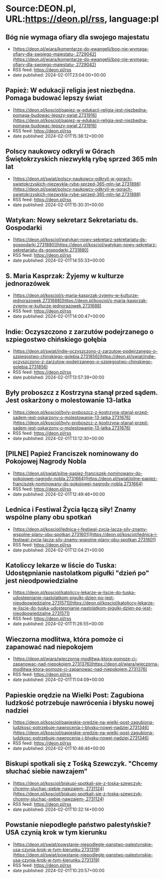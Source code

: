 # Source:DEON.pl, URL:https://deon.pl/rss, language:pl

## Bóg nie wymaga ofiary dla swojego majestatu
 - [https://deon.pl/wiara/komentarze-do-ewangelii/bog-nie-wymaga-ofiary-dla-swojego-majestatu-,2729042](https://deon.pl/wiara/komentarze-do-ewangelii/bog-nie-wymaga-ofiary-dla-swojego-majestatu-,2729042)
 - RSS feed: https://deon.pl/rss
 - date published: 2024-02-01T23:04:00+00:00



## Papież: W edukacji religia jest niezbędna. Pomaga budować lepszy świat
 - [https://deon.pl/kosciol/papiez-w-edukacji-religia-jest-niezbedna-pomaga-budowac-lepszy-swiat,2731916](https://deon.pl/kosciol/papiez-w-edukacji-religia-jest-niezbedna-pomaga-budowac-lepszy-swiat,2731916)
 - RSS feed: https://deon.pl/rss
 - date published: 2024-02-01T15:38:12+00:00



## Polscy naukowcy odkryli w Górach Świętokrzyskich niezwykłą rybę sprzed 365 mln lat
 - [https://deon.pl/swiat/polscy-naukowcy-odkryli-w-gorach-swietokrzyskich-niezwykla-rybe-sprzed-365-mln-lat,2731898](https://deon.pl/swiat/polscy-naukowcy-odkryli-w-gorach-swietokrzyskich-niezwykla-rybe-sprzed-365-mln-lat,2731898)
 - RSS feed: https://deon.pl/rss
 - date published: 2024-02-01T15:30:31+00:00



## Watykan: Nowy sekretarz Sekretariatu ds. Gospodarki
 - [https://deon.pl/kosciol/watykan-nowy-sekretarz-sekretariatu-ds-gospodarki,2731880](https://deon.pl/kosciol/watykan-nowy-sekretarz-sekretariatu-ds-gospodarki,2731880)
 - RSS feed: https://deon.pl/rss
 - date published: 2024-02-01T14:55:33+00:00



## S. Maria Kasprzak: Żyjemy w kulturze jednorazówek
 - [https://deon.pl/kosciol/s-maria-kasprzak-zyjemy-w-kulturze-jednorazowek,2731688](https://deon.pl/kosciol/s-maria-kasprzak-zyjemy-w-kulturze-jednorazowek,2731688)
 - RSS feed: https://deon.pl/rss
 - date published: 2024-02-01T14:00:47+00:00



## Indie: Oczyszczono z zarzutów podejrzanego o szpiegostwo chińskiego gołębia
 - [https://deon.pl/swiat/indie-oczyszczono-z-zarzutow-podejrzanego-o-szpiegostwo-chinskiego-golebia,2731856](https://deon.pl/swiat/indie-oczyszczono-z-zarzutow-podejrzanego-o-szpiegostwo-chinskiego-golebia,2731856)
 - RSS feed: https://deon.pl/rss
 - date published: 2024-02-01T13:57:39+00:00



## Były proboszcz z Kostrzyna stanął przed sądem. Jest oskarżony o molestowanie 13-latka
 - [https://deon.pl/kosciol/byly-proboszcz-z-kostrzyna-stanal-przed-sadem-jest-oskarzony-o-molestowanie-13-latka,2731676](https://deon.pl/kosciol/byly-proboszcz-z-kostrzyna-stanal-przed-sadem-jest-oskarzony-o-molestowanie-13-latka,2731676)
 - RSS feed: https://deon.pl/rss
 - date published: 2024-02-01T13:12:30+00:00



## [PILNE] Papież Franciszek nominowany do Pokojowej Nagrody Nobla
 - [https://deon.pl/swiat/pilne-papiez-franciszek-nominowany-do-pokojowej-nagrody-nobla,2731664](https://deon.pl/swiat/pilne-papiez-franciszek-nominowany-do-pokojowej-nagrody-nobla,2731664)
 - RSS feed: https://deon.pl/rss
 - date published: 2024-02-01T12:49:46+00:00



## Lednica i Festiwal Życia łączą siły! Znamy wspólne plany obu spotkań
 - [https://deon.pl/kosciol/lednica-i-festiwal-zycia-lacza-sily-znamy-wspolne-plany-obu-spotkan,2731601](https://deon.pl/kosciol/lednica-i-festiwal-zycia-lacza-sily-znamy-wspolne-plany-obu-spotkan,2731601)
 - RSS feed: https://deon.pl/rss
 - date published: 2024-02-01T12:04:21+00:00



## Katoliccy lekarze w liście do Tuska: Udostępnianie nastolatkom pigułki "dzień po" jest nieodpowiedzialne
 - [https://deon.pl/kosciol/katoliccy-lekarze-w-liscie-do-tuska-udostepnianie-nastolatkom-pigulki-dzien-po-jest-nieodpowiedzialne,2731571](https://deon.pl/kosciol/katoliccy-lekarze-w-liscie-do-tuska-udostepnianie-nastolatkom-pigulki-dzien-po-jest-nieodpowiedzialne,2731571)
 - RSS feed: https://deon.pl/rss
 - date published: 2024-02-01T11:26:55+00:00



## Wieczorna modlitwa, która pomoże ci zapanować nad niepokojem
 - [https://deon.pl/wiara/wieczorna-modlitwa-ktora-pomoze-ci-zapanowac-nad-niepokojem,2731376](https://deon.pl/wiara/wieczorna-modlitwa-ktora-pomoze-ci-zapanowac-nad-niepokojem,2731376)
 - RSS feed: https://deon.pl/rss
 - date published: 2024-02-01T11:04:09+00:00



## Papieskie orędzie na Wielki Post: Zagubiona ludzkość potrzebuje nawrócenia i błysku nowej nadziei
 - [https://deon.pl/kosciol/papieskie-oredzie-na-wielki-post-zagubiona-ludzkosc-potrzebuje-nawrocenia-i-blysku-nowej-nadziei,2731346](https://deon.pl/kosciol/papieskie-oredzie-na-wielki-post-zagubiona-ludzkosc-potrzebuje-nawrocenia-i-blysku-nowej-nadziei,2731346)
 - RSS feed: https://deon.pl/rss
 - date published: 2024-02-01T10:46:46+00:00



## Biskupi spotkali się z Tośką Szewczyk. "Chcemy słuchać siebie nawzajem"
 - [https://deon.pl/kosciol/biskupi-spotkali-sie-z-toska-szewczyk-chcemy-sluchac-siebie-nawzajem-,2731124](https://deon.pl/kosciol/biskupi-spotkali-sie-z-toska-szewczyk-chcemy-sluchac-siebie-nawzajem-,2731124)
 - RSS feed: https://deon.pl/rss
 - date published: 2024-02-01T10:32:14+00:00



## Powstanie niepodległe państwo palestyńskie? USA czynią krok w tym kierunku
 - [https://deon.pl/swiat/powstanie-niepodlegle-panstwo-palestynskie-usa-czynia-krok-w-tym-kierunku,2731319](https://deon.pl/swiat/powstanie-niepodlegle-panstwo-palestynskie-usa-czynia-krok-w-tym-kierunku,2731319)
 - RSS feed: https://deon.pl/rss
 - date published: 2024-02-01T10:20:57+00:00



